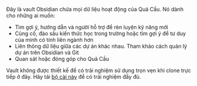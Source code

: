 Đây là vault Obsidian chứa mọi dữ liệu hoạt động của Quả Cầu. Nó dành cho những ai muốn:

- Tìm gợi ý, hướng dẫn và người hỗ trợ để rèn luyện kỹ năng mới
- Củng cố, đào sâu kiến thức học trong trường hoặc tìm gợi ý để tư duy của mình có tính liên ngành hơn
- Liên thông dữ liệu giữa các dự án khác nhau. Tham khảo cách quản lý dự án trên Obsidian và Git
- Quan sát hoặc đóng góp cho Quả Cầu

Vault không được thiết kế để có trải nghiệm sử dụng trọn vẹn khi clone trực tiếp ở đây. Hãy tải [bộ cài này](https://github.com/QuaCau-TheSphere/LOS-Installer/releases/latest) để có trải nghiệm đầy đủ.
